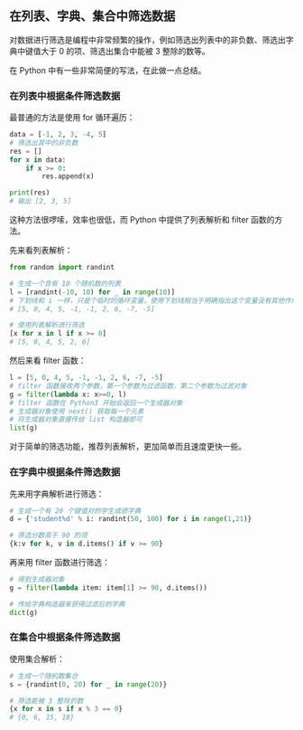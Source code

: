 ## 在列表、字典、集合中筛选数据

对数据进行筛选是编程中非常频繁的操作，例如筛选出列表中的非负数、筛选出字典中键值大于 0 的项、筛选出集合中能被 3 整除的数等。

在 Python 中有一些非常简便的写法，在此做一点总结。

### 在列表中根据条件筛选数据

最普通的方法是使用 for 循环遍历：

```python
data = [-1, 2, 3, -4, 5]
# 筛选出其中的非负数
res = []
for x in data:
    if x >= 0:
        res.append(x)

print(res)
# 输出 [2, 3, 5]
```

这种方法很啰嗦，效率也很低，而 Python 中提供了列表解析和 filter 函数的方法。

先来看列表解析：

```python
from random import randint

# 生成一个含有 10 个随机数的列表
l = [randint(-10, 10) for _ in range(10)]
# 下划线和 i 一样，只是个临时的循环变量，使用下划线相当于明确指出这个变量没有其他作用
# [5, 0, 4, 5, -1, -1, 2, 6, -7, -5]

# 使用列表解析进行筛选
[x for x in l if x >= 0]
# [5, 0, 4, 5, 2, 6]
```

然后来看 filter 函数：

```python
l = [5, 0, 4, 5, -1, -1, 2, 6, -7, -5]
# filter 函数接收两个参数，第一个参数为过滤函数，第二个参数为过滤对象
g = filter(lambda x: x>=0, l)
# filter 函数在 Python3 开始会返回一个生成器对象
# 生成器对象使用 next() 获取每一个元素
# 将生成器对象直接传给 list 构造器即可
list(g)
```

对于简单的筛选功能，推荐列表解析，更加简单而且速度更快一些。

### 在字典中根据条件筛选数据

先来用字典解析进行筛选：

```python
# 生成一个有 20 个键值对的学生成绩字典
d = {'student%d' % i: randint(50, 100) for i in range(1,21)}

# 筛选分数高于 90 的项
{k:v for k, v in d.items() if v >= 90}
```

再来用 filter 函数进行筛选：

```python
# 得到生成器对象
g = filter(lambda item: item[1] >= 90, d.items())

# 传给字典构造器来获得过滤后的字典
dict(g)
```

### 在集合中根据条件筛选数据

使用集合解析：

```python
# 生成一个随机数集合
s = {randint(0, 20) for _ in range(20)}

# 筛选能被 3 整除的数
{x for x in s if x % 3 == 0}
# {0, 6, 15, 18}
```
